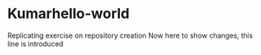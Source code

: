 # Kumarhello-world
Replicating exercise on repository creation
Now here to show changes, this line is introduced   
